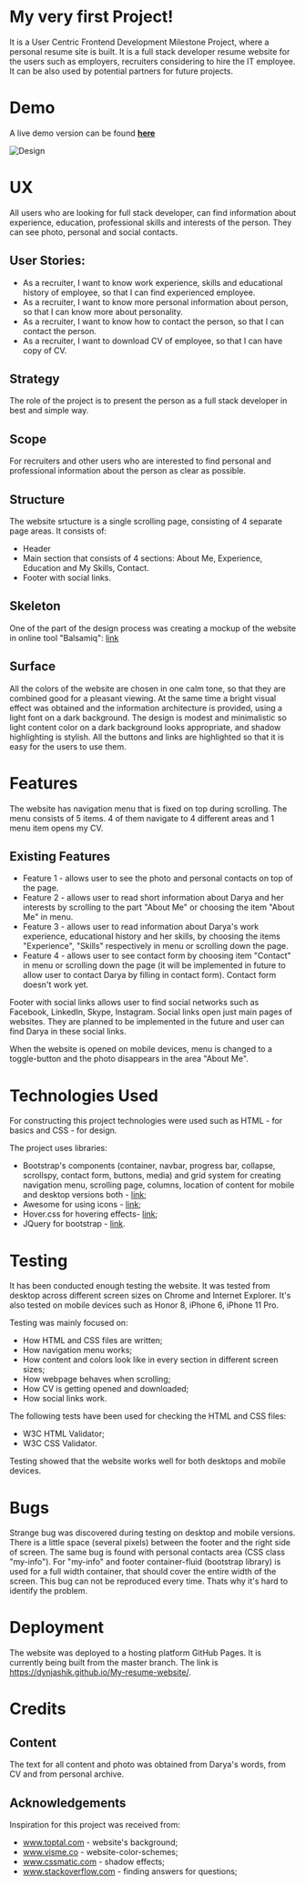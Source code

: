 # My very first Project!

It is a User Centric Frontend Development Milestone Project, where a personal resume site is built.
It is a full stack developer resume website for the users such as employers, recruiters considering to hire the IT employee. 
It can be also used by potential partners for future projects.

# Demo 
A live demo version can be found **[here](https://dynjashik.github.io/My-resume-website/)**

![Design](https://github.com/Dynjashik/My-resume-website/blob/master/assets/mockups/demo.jpg)

# UX
All users who are looking for full stack developer, can find information about experience, education, professional skills and interests of the person. They can see photo, personal and social contacts.
## User Stories:
- As a recruiter, I want to know work experience, skills and educational history of employee, so that I can find experienced employee.
- As a recruiter, I want to know more personal information about person, so that I can know more about personality.
- As a recruiter, I want to know how to contact the person, so that I can contact the person.
- As a recruiter, I want to download CV of employee, so that I can have copy of CV.

## Strategy
The role of the project is to present the person as a full stack developer in best and simple way. 

## Scope
For recruiters and other users who are interested to find personal and professional information about the person as clear as possible.

## Structure
The website srtucture is a single scrolling page, consisting of 4 separate page areas.
It consists of:
- Header 
- Main section that consists of 4 sections: About Me, Experience, Education and My Skills, Contact.
- Footer with social links. 

## Skeleton
One of the part of the design process was creating a mockup of the website in online tool "Balsamiq": 
[link](https://balsamiq.cloud/s9gst4n/pdmxmfc)

## Surface
All the colors of the website are chosen in one calm tone, so that they are combined good for a pleasant viewing. 
At the same time a bright visual effect was obtained and the information architecture is provided, using a light font on a dark background.
The design is modest and minimalistic so light content color on a dark background looks appropriate, and shadow highlighting is stylish.
All the buttons and links are highlighted so that it is easy for the users to use them.

# Features
The website has navigation menu that is fixed on top during scrolling. The menu consists of 5 items. 4 of them navigate to 4 different areas and 1 menu item opens my CV. 

## Existing Features
  + Feature 1 - allows user to see the photo and personal contacts on top of the page.
  + Feature 2 - allows user to read short information about Darya and her interests by scrolling to the part "About Me" or choosing the item "About Me" in menu.
  + Feature 3 - allows user to read information about Darya's work experience, educational history and her skills, by choosing the items "Experience", "Skills" respectively in menu or scrolling down the page.
  + Feature 4 - allows user to see contact form by choosing item "Contact" in menu or scrolling down the page (it will be implemented in future to allow user to contact Darya by filling in contact form).
  Contact form doesn't work yet. 

Footer with social links allows user to find social networks such as Facebook, LinkedIn, Skype, Instagram.
Social links open just main pages of websites. They are planned to be implemented in the future and user can find Darya in these social links.

When the website is opened on mobile devices, menu is changed to a toggle-button and the photo disappears in the area "About Me".

# Technologies Used
For constructing this project technologies were used such as HTML - for basics and CSS - for design.

The project uses libraries:
- Bootstrap's components (container, navbar, progress bar, collapse, scrollspy, contact form, buttons, media) and grid system for creating navigation menu, scrolling page, columns, location of content for mobile and desktop versions both - [link](https://getbootstrap.com/);
- Awesome for using icons - [link](https://fontawesome.com/);
- Hover.css for hovering effects- [link](https://cdnjs.com/);
- JQuery for bootstrap - [link](https://code.jquery.com/).

# Testing
It has been conducted enough testing the website. It was tested from desktop across different screen sizes on Chrome and Internet Explorer.
It's also tested on mobile devices such as Honor 8, iPhone 6, iPhone 11 Pro.

Testing was mainly focused on:
- How HTML and CSS files are written;
- How navigation menu works;
- How content and colors look like in every section in different screen sizes;
- How webpage behaves when scrolling;
- How CV is getting opened and downloaded;
- How social links work.

The following tests have been used for checking the HTML and CSS files:
- W3C HTML Validator;
- W3C CSS Validator.

Testing showed that the website works well for both desktops and mobile devices.

# Bugs
Strange bug was discovered during testing on desktop and mobile versions. 
There is a little space (several pixels) between the footer and the right side of screen. The same bug is found with personal contacts area (CSS class "my-info").
For "my-info" and footer container-fluid (bootstrap library) is used for a full width container, that should cover the entire width of the screen.
This bug can not be reproduced every time. Thats why it's hard to identify the problem.
 
# Deployment
The website was deployed to a hosting platform GitHub Pages. It is currently being built from the master branch.
The link is https://dynjashik.github.io/My-resume-website/.

# Credits
## Content
The text for all content and photo was obtained from Darya's words, from CV and from personal archive.

## Acknowledgements
 Inspiration for this project was received from:
- www.toptal.com - website's background;
- www.visme.co -  website-color-schemes;
- www.cssmatic.com -  shadow effects;
- www.stackoverflow.com - finding answers for questions;
